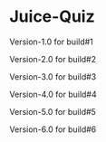 # Juice-Quiz

Version-1.0 for build#1

Version-2.0 for build#2

Version-3.0 for build#3

Version-4.0 for build#4

Version-5.0 for build#5

Version-6.0 for build#6
